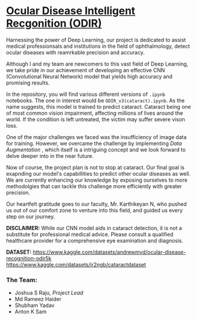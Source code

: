 # <u>Ocular Disease Intelligent Recgonition (ODIR)</u>


Harnessing the power of Deep Learning, our project is dedicated to assist medical professionsals and institutions in the field of ophthalmology, detect ocular diseases with reamrkable precision and accuracy.

Although I and my team are newcomers to this vast field of Deep Learning, we take pride in our achievement of developing an effective CNN (Convolutional Neural Network) model that yields high accuracy and promising results.

In the repository, you will find various different versions of `.ipynb` notebooks. The one in interest would be `ODIR_v3(cataract).ipynb`. As the name suggests, this model is trained to predict cataract. Cataract being one of most common vision impairment, affecting millions of lives around the world. If the condition is left untreated, the victim may suffer severe vison loss.

One of the major challenges we faced was the insufficiency of image data for training. However, we overcame the challenge by implementing *Data Augmentation* , which itself is a intriguing concept and we look forward to delve deeper into in the near future.

Now of course, the project plan is not to stop at cataract. Our final goal is exapnding our model's capabillities to predict other ocular diseases as well. We are currently enhancing our knowledge by exposing ourselves to more methodolgies that can tackle this challenge more efficiently with greater precision.

Our heartfelt gratitude goes to our faculty, Mr. Karthikeyan N, who pushed us out of our comfort zone to venture into this field, and guided us every step on our journey.

**DISCLAIMER:** 
While our CNN model aids in cataract detection, it is not a substitute for professional medical advice. Please consult a qualified healthcare provider for a comprehensive eye examination and diagnosis.

**DATASET:** 
https://www.kaggle.com/datasets/andrewmvd/ocular-disease-recognition-odir5k 
https://www.kaggle.com/datasets/jr2ngb/cataractdataset
### The Team:
- Joshua S Raju, *Project Lead*
-  Md Rameez Haider
-  Shubham Yadav
-  Anton K Sam